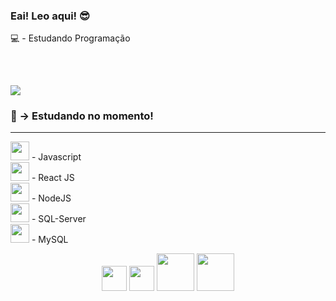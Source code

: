 <h3>Eai! Leo aqui! 😎</h3>
<p>💻 - Estudando Programação </p>
<h2></h2><br>
<p> 
  
</p>
<p>
  
</p>
<p>
  
</p>

<a href="https://www.linkedin.com/in/leonardo-campos-bb746015b/">
<img src="https://img.shields.io/badge/LinkedIn-0077B5?style=for-the-badge&logo=linkedin&logoColor=white">
</a>

<h3>📘 → Estudando no momento!</h3>
<hr>
<p>
  
<img width="30em" src="https://cdn.jsdelivr.net/gh/devicons/devicon/icons/javascript/javascript-plain.svg" /> - Javascript <br>
<img width="30em" src="https://cdn.jsdelivr.net/gh/devicons/devicon/icons/react/react-original-wordmark.svg" /> - React JS <br>
<img width="30em" src="https://cdn.jsdelivr.net/gh/devicons/devicon/icons/nodejs/nodejs-plain.svg" /> - NodeJS <br>
<img width="30em" src="https://cdn.jsdelivr.net/gh/devicons/devicon/icons/microsoftsqlserver/microsoftsqlserver-plain-wordmark.svg" /> - SQL-Server <br>
<img width="30em" src="https://cdn.jsdelivr.net/gh/devicons/devicon/icons/mysql/mysql-original-wordmark.svg" /> - MySQL <br>

</p>
  
<div align="center">
  
<img width="40em" src="https://cdn.jsdelivr.net/gh/devicons/devicon/icons/javascript/javascript-plain.svg" /> 
<img width="40em" src="https://cdn.jsdelivr.net/gh/devicons/devicon/icons/react/react-original-wordmark.svg" />
<img width="60em" src="https://cdn.jsdelivr.net/gh/devicons/devicon/icons/nodejs/nodejs-original-wordmark.svg" />
<img width="60em" src="https://cdn.jsdelivr.net/gh/devicons/devicon/icons/mysql/mysql-original-wordmark.svg" />
          
</div>





